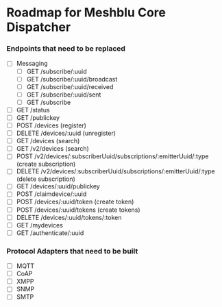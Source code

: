 # Roadmap for Meshblu Core Dispatcher

### Endpoints that need to be replaced
- [ ] Messaging
  - [ ] GET /subscribe/:uuid
  - [ ] GET /subscribe/:uuid/broadcast
  - [ ] GET /subscribe/:uuid/received
  - [ ] GET /subscribe/:uuid/sent
  - [ ] GET /subscribe
- [ ] GET /status
- [ ] GET /publickey
- [ ] POST /devices (register)
- [ ] DELETE /devices/:uuid (unregister)
- [ ] GET /devices (search)
- [ ] GET /v2/devices (search)
- [ ] POST /v2/devices/:subscriberUuid/subscriptions/:emitterUuid/:type (create subscription)
- [ ] DELETE /v2/devices/:subscriberUuid/subscriptions/:emitterUuid/:type (delete subscription)
- [ ] GET /devices/:uuid/publickey
- [ ] POST /claimdevice/:uuid
- [ ] POST /devices/:uuid/token (create token)
- [ ] POST /devices/:uuid/tokens (create tokens)
- [ ] DELETE /devices/:uuid/tokens/:token
- [ ] GET /mydevices
- [ ] GET /authenticate/:uuid

### Protocol Adapters that need to be built
 - [ ] MQTT
 - [ ] CoAP
 - [ ] XMPP
 - [ ] SNMP
 - [ ] SMTP
